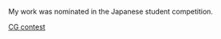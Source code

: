 My work was nominated in the Japanese student competition.

[CG contest](http://www.cgarts.or.jp/scg/2011/nominated.html "CG contest")
